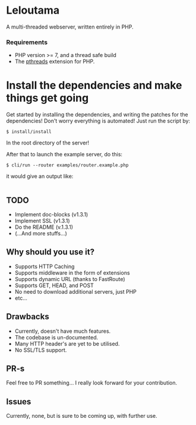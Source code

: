 # Leloutama
A multi-threaded webserver, written entirely in PHP.

### Requirements
* PHP version >= 7, and a thread safe build
* The [pthreads](https://github.com/krakjoe/pthreads) extension for PHP.

# Install the dependencies and make things get going

Get started by installing the dependencies, and writing the patches for the dependencies! Don't worry everything is automated!
Just run the script by:
```
$ install/install
```
In the root directory of the server!

After that to launch the example server, do this:

```
$ cli/run --router examples/router.example.php
```

it would give an output like:
```

```

## TODO
* Implement doc-blocks (v1.3.1)
* Implement SSL (v1.3.1)
* Do the README (v.1.3.1)
* (...And more stuffs...)

## Why should you use it?
* Supports HTTP Caching
* Supports middleware in the form of extensions
* Supports dynamic URL (thanks to FastRoute)
* Supports GET, HEAD, and POST
* No need to download additional servers, just PHP
* etc...

## Drawbacks

* Currently, doesn't have much features.
* The codebase is un-documented.
* Many HTTP header's are yet to be utilised.
* No SSL/TLS support.

## PR-s

Feel free to PR something...
I really look forward for your contribution.

## Issues

Currently, none, but is sure to be coming up, with further use.